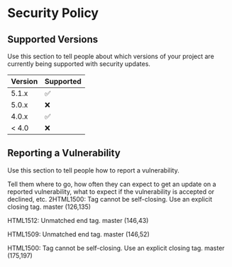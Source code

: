 # Security Policy

## Supported Versions

Use this section to tell people about which versions of your project are
currently being supported with security updates.

| Version | Supported          |
| ------- | ------------------ |
| 5.1.x   | :white_check_mark: |
| 5.0.x   | :x:                |
| 4.0.x   | :white_check_mark: |
| < 4.0   | :x:                |

## Reporting a Vulnerability

Use this section to tell people how to report a vulnerability.

Tell them where to go, how often they can expect to get an update on a
reported vulnerability, what to expect if the vulnerability is accepted or
declined, etc.
2HTML1500: Tag cannot be self-closing. Use an explicit closing tag.
master (126,135)

HTML1512: Unmatched end tag.
master (146,43)

HTML1509: Unmatched end tag.
master (146,52)

HTML1500: Tag cannot be self-closing. Use an explicit closing tag.
master (175,197)







 
